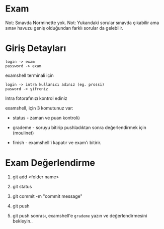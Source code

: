 # Exam

Not: Sınavda Norminette yok. 
Not: Yukarıdaki sorular sınavda çıkabilir ama sınav havuzu geniş olduğundan farklı sorular da gelebilir.

#  Giriş Detayları

    login -> exam
    password -> exam

examshell terminali için

    login -> intra kullanıcı adınız (eg. prossi)
    pasword -> şifreniz

Intra fotorafınızı kontrol ediniz

examshell, için 3 komutunuz var:

- status - zaman ve puan kontrolü

- grademe - soruyu bitirip pushladıktan sonra değerlendirmek için (moulinet)

- finish - examshell'i kapatır ve exam'ı bitirir.

    
# Exam Değerlendirme

1. git add \<folder name\>

2. git status

2. git commit -m "commit message"

3. git push

4. git push sonrası, examshell'e `grademe` yazın ve değerlendirmesini bekleyin.. 

<br>
